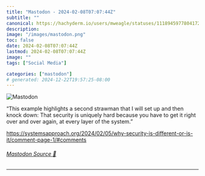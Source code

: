 ```yaml
---
title: "Mastodon - 2024-02-08T07:07:44Z"
subtitle: ""
canonical: https://hachyderm.io/users/mweagle/statuses/111894597780417228
description:
image: "/images/mastodon.png"
toc: false
date: 2024-02-08T07:07:44Z
lastmod: 2024-02-08T07:07:44Z
image: ""
tags: ["Social Media"]

categories: ["mastodon"]
# generated: 2024-12-22T19:57:25-08:00
---
```

![Mastodon](/images/mastodon.png)

<p>“This example highlights a second strawman that I will set up and then knock down: That security is uniquely hard because you have to get it right over and over again, at every layer of the system.”</p><p><a href="https://systemsapproach.org/2024/02/05/why-security-is-different-or-is-it/comment-page-1/#comments" target="_blank" rel="nofollow noopener noreferrer" translate="no"><span class="invisible">https://</span><span class="ellipsis">systemsapproach.org/2024/02/05</span><span class="invisible">/why-security-is-different-or-is-it/comment-page-1/#comments</span></a></p>


###### [Mastodon Source 🐘](https://hachyderm.io/@mweagle/111894597780417228)

___
